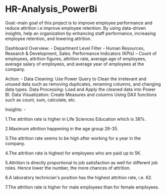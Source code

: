 # HR-Analysis_PowerBi
Goal:-main goal of this project is to improve employee performance and reduce attrition i.e improve employee retention.
By using data-driven insights, help an organization by enhancing staff performance, increasing employee retention, and lowering attrition.

Dashboard Overview: - Department Level Filter - Human Resources, Research & Development, Sales. Performance Indicators (KPIs) – Count of employees, attrition figures, attrition rate, average age of employees, average salary of employees, and average year of employees at the company.

Action: -
Data Cleaning: Use Power Query to Clean the irrelevant and unused data such as removing duplicates, renaming columns, and changing data types. Data Processing: Load and Apply the cleaned data into Power BI. Data Visualization: Create Measures and columns Using DAX functions such as count, sum, calculate, etc.


Insights: -

1.The attrition rate is higher in Life Sciences Education which is 38%.

2.Maximum attrition happening in the age group 26-35.

3.The attrition rate seems to be high after working for a year in the company.

4.The attrition rate is highest for employees who are paid up to 5K.

5.Attrition is directly proportional to job satisfaction as well for different job roles. Hence lower the number, the more chances of attrition.

6.A laboratory technician's position has the highest attrition rate, i.e. 62.

7.The attrition rate is higher for male employees than for female employees.


